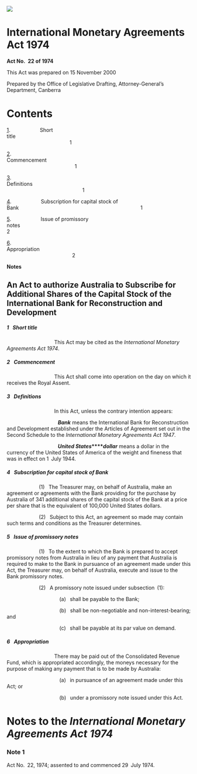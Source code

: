 ![](http://www.comlaw.gov.au/Details/C2004C00527/Html/internatmonetaryagree74_image001.gif)

# International Monetary Agreements Act 1974

**Act No. 22 of 1974**

This Act was prepared on 15 November 2000

Prepared by the Office of Legislative Drafting,
 Attorney-General’s Department, Canberra

# Contents

[1](#1).            Short title                                                                                             1

[2](#2).            Commencement                                                                                   1

[3](#3).            Definitions                                                                                           1

[4](#4).            Subscription for capital stock of Bank                                                1

[5](#5).            Issue of promissory notes                                                                   2

[6](#6).            Appropriation                                                                                     2

**Notes** 

## An Act to authorize Australia to Subscribe for Additional Shares of the Capital Stock of the International Bank for Reconstruction and Development

##### <a id="1"></a>1  Short title

                   This Act may be cited as the _International Monetary Agreements Act 1974_.

##### <a id="2"></a>2  Commencement

                   This Act shall come into operation on the day on which it receives the Royal Assent.

##### <a id="3"></a>3  Definitions

                   In this Act, unless the contrary intention appears:

                    <a name="bank"></a>**_Bank_** means the International Bank for Reconstruction and Development established under the Articles of Agreement set out in the Second Schedule to the _International Monetary Agreements Act 1947_.

                    <a name="dollar"></a><a name="united-state"></a>**_United States_****_dollar_** means a dollar in the currency of the United States of America of the weight and fineness that was in effect on 1 July 1944\. 

##### <a id="4"></a>4  Subscription for capital stock of Bank

             (1)  The Treasurer may, on behalf of Australia, make an agreement or agreements with the Bank providing for the purchase by Australia of 341 additional shares of the capital stock of the Bank at a price per share that is the equivalent of 100,000 United States dollars. 

             (2)  Subject to this Act, an agreement so made may contain such terms and conditions as the Treasurer determines. 

##### <a id="5"></a>5  Issue of promissory notes

             (1)  To the extent to which the Bank is prepared to accept promissory notes from Australia in lieu of any payment that Australia is required to make to the Bank in pursuance of an agreement made under this Act, the Treasurer may, on behalf of Australia, execute and issue to the Bank promissory notes. 

             (2)  A promissory note issued under subsection (1):

                     (a)  shall be payable to the Bank;

                     (b)  shall be non-negotiable and non-interest-bearing; and

                     (c)  shall be payable at its par value on demand. 

##### <a id="6"></a>6  Appropriation

                   There may be paid out of the Consolidated Revenue Fund, which is appropriated accordingly, the moneys necessary for the purpose of making any payment that is to be made by Australia:

                     (a)  in pursuance of an agreement made under this Act; or

                     (b)  under a promissory note issued under this Act. 

# Notes to the _International Monetary Agreements Act 1974_

### Note 1

Act No. 22, 1974; assented to and commenced 29 July 1974.

 

 

 
